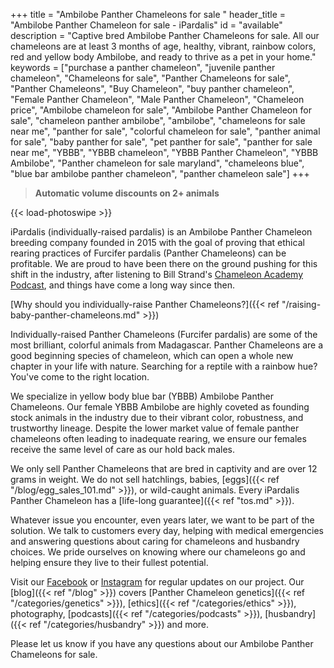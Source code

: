 +++
title = "Ambilobe Panther Chameleons for sale "
header_title = "Ambilobe Panther Chameleon for sale - iPardalis"
id = "available"
description = "Captive bred Ambilobe Panther Chameleons for sale. All our chameleons are at least 3 months of age, healthy, vibrant, rainbow colors, red and yellow body Ambilobe, and ready to thrive as a pet in your home."
keywords = ["purchase a panther chameleon", "juvenile panther chameleon", "Chameleons for sale", "Panther Chameleons for sale", "Panther Chameleons", "Buy Chameleon", "buy panther chameleon", "Female Panther Chameleon", "Male Panther Chameleon", "Chameleon price", "Ambilobe chameleon for sale", "Ambilobe Panther Chameleon for sale", "chameleon panther ambilobe", "ambilobe", "chameleons for sale near me", "panther for sale", "colorful chameleon for sale", "panther animal for sale", "baby panther for sale", "pet panther for sale", "panther for sale near me", "YBBB", "YBBB chameleon", "YBBB Panther Chameleon", "YBBB Ambilobe", "Panther chameleon for sale maryland", "chameleons blue", "blue bar ambilobe panther chameleon", "panther chameleon sale"]
+++

> **Automatic volume discounts on 2+ animals**

{{< load-photoswipe >}}

iPardalis (individually-raised pardalis) is an Ambilobe Panther Chameleon breeding company founded in 2015 with the goal of proving that ethical rearing practices of Furcifer pardalis (Panther Chameleons) can be profitable. We are proud to have been there on the ground pushing for this shift in the industry, after listening to Bill Strand's [Chameleon Academy Podcast](https://chameleonacademy.com/podcasts/), and things have come a long way since then. 

[Why should you individually-raise Panther Chameleons?]({{< ref "/raising-baby-panther-chameleons.md" >}})

Individually-raised Panther Chameleons (Furcifer pardalis) are some of the most brilliant, colorful animals from Madagascar. Panther Chameleons are a good beginning species of chameleon, which can open a whole new chapter in your life with nature. Searching for a reptile with a rainbow hue? You've come to the right location.

We specialize in yellow body blue bar (YBBB) Ambilobe Panther Chameleons. Our female YBBB Ambilobe are highly coveted as founding stock animals in the industry due to their vibrant color, robustness, and trustworthy lineage. Despite the lower market value of female panther chameleons often leading to inadequate rearing, we ensure our females receive the same level of care as our hold back males.

We only sell Panther Chameleons that are bred in captivity and are over 12 grams in weight. We do not sell hatchlings, babies, [eggs]({{< ref "/blog/egg_sales_101.md" >}}), or wild-caught animals. Every iPardalis Panther Chameleon has a [life-long guarantee]({{< ref "tos.md" >}}). 

Whatever issue you encounter, even years later, we want to be part of the solution. We talk to customers every day, helping with medical emergencies and answering questions about caring for chameleons and husbandry choices. We pride ourselves on knowing where our chameleons go and helping ensure they live to their fullest potential. 

Visit our [Facebook](https://www.facebook.com/jonmarkhill) or [Instagram](https://www.instagram.com/ipardalis/) for regular updates on our project. Our [blog]({{< ref "/blog" >}}) covers [Panther Chameleon genetics]({{< ref "/categories/genetics" >}}), [ethics]({{< ref "/categories/ethics" >}}), photography, [podcasts]({{< ref "/categories/podcasts" >}}), [husbandry]({{< ref "/categories/husbandry" >}}) and more.  

Please let us know if you have any questions about our Ambilobe Panther Chameleons for sale.

